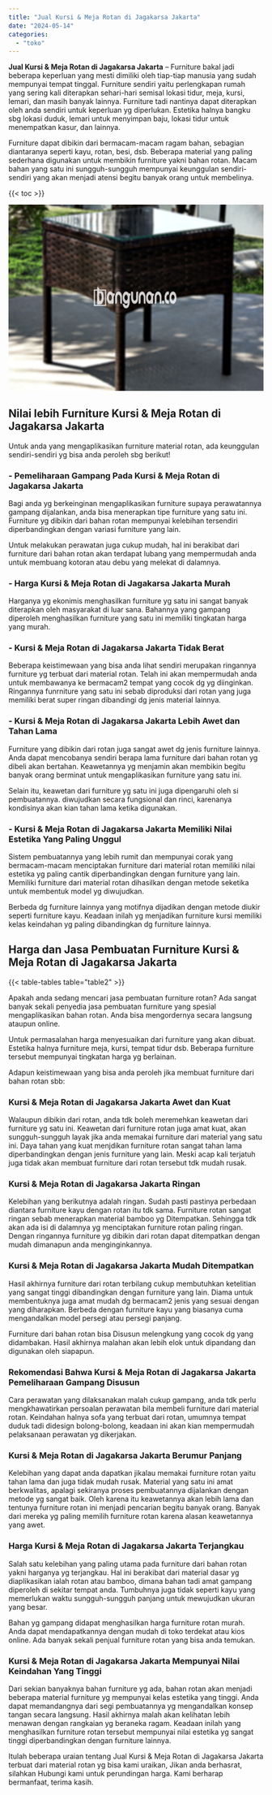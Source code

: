 ```yaml
---
title: "Jual Kursi & Meja Rotan di Jagakarsa Jakarta"
date: "2024-05-14"
categories: 
  - "toko"
---
```


**Jual Kursi & Meja Rotan di Jagakarsa Jakarta** – Furniture bakal jadi beberapa keperluan yang mesti dimiliki oleh tiap-tiap manusia yang sudah mempunyai tempat tinggal. Furniture sendiri yaitu perlengkapan rumah yang sering kali diterapkan sehari-hari semisal lokasi tidur, meja, kursi, lemari, dan masih banyak lainnya. Furniture tadi nantinya dapat diterapkan oleh anda sendiri untuk keperluan yg diperlukan. Estetika halnya bangku sbg lokasi duduk, lemari untuk menyimpan baju, lokasi tidur untuk menempatkan kasur, dan lainnya.

Furniture dapat dibikin dari bermacam-macam ragam bahan, sebagian diantaranya seperti kayu, rotan, besi, dsb. Beberapa material yang paling sederhana digunakan untuk membikin furniture yakni bahan rotan. Macam bahan yang satu ini sungguh-sungguh mempunyai keunggulan sendiri-sendiri yang akan menjadi atensi begitu banyak orang untuk membelinya.

{{< toc >}}

![Jual Kursi & Meja Rotan di Jagakarsa Jakarta](/images/kursi-meja-rotan-murah04.png)

## Nilai lebih Furniture Kursi & Meja Rotan di Jagakarsa Jakarta

Untuk anda yang mengaplikasikan furniture material rotan, ada keunggulan sendiri-sendiri yg bisa anda peroleh sbg berikut!

### \- Pemeliharaan Gampang Pada Kursi & Meja Rotan di Jagakarsa Jakarta

Bagi anda yg berkeinginan mengaplikasikan furniture supaya perawatannya gampang dijalankan, anda bisa menerapkan tipe furniture yang satu ini. Furniture yg dibikin dari bahan rotan mempunyai kelebihan tersendiri diperbandingkan dengan variasi furniture yang lain.

Untuk melakukan perawatan juga cukup mudah, hal ini berakibat dari furniture dari bahan rotan akan terdapat lubang yang mempermudah anda untuk membuang kotoran atau debu yang melekat di dalamnya.

### \- Harga Kursi & Meja Rotan di Jagakarsa Jakarta Murah

Harganya yg ekonimis menghasilkan furniture yg satu ini sangat banyak diterapkan oleh masyarakat di luar sana. Bahannya yang gampang diperoleh menghasilkan furniture yang satu ini memiliki tingkatan harga yang murah.

### \- Kursi & Meja Rotan di Jagakarsa Jakarta Tidak Berat

Beberapa keistimewaan yang bisa anda lihat sendiri merupakan ringannya furniture yg terbuat dari material rotan. Telah ini akan mempermudah anda untuk membawanya ke bermacam2 tempat yang cocok dg yg diinginkan. Ringannya funrniture yang satu ini sebab diproduksi dari rotan yang juga memiliki berat super ringan dibandingi dg jenis material lainnya.

### \- Kursi & Meja Rotan di Jagakarsa Jakarta Lebih Awet dan Tahan Lama

Furniture yang dibikin dari rotan juga sangat awet dg jenis furniture lainnya. Anda dapat mencobanya sendiri berapa lama furniture dari bahan rotan yg dibeli akan bertahan. Keawetannya yg menjamin akan membikin begitu banyak orang berminat untuk mengaplikasikan furniture yang satu ini.

Selain itu, keawetan dari furniture yg satu ini juga dipengaruhi oleh si pembuatannya. diwujudkan secara fungsional dan rinci, karenanya kondisinya akan kian tahan lama ketika digunakan.

### \- Kursi & Meja Rotan di Jagakarsa Jakarta Memiliki Nilai Estetika Yang Paling Unggul

Sistem pembuatannya yang lebih rumit dan mempunyai corak yang bermacam-macam menciptakan furniture dari material rotan memiliki nilai estetika yg paling cantik diperbandingkan dengan furniture yang lain. Memiliki furniture dari material rotan dihasilkan dengan metode seketika untuk membentuk model yg diwujudkan.

Berbeda dg furniture lainnya yang motifnya dijadikan dengan metode diukir seperti furniture kayu. Keadaan inilah yg menjadikan furniture kursi memiliki kelas keindahan yg paling dibandingkan dg furniture lainnya.

## Harga dan Jasa Pembuatan Furniture Kursi & Meja Rotan di Jagakarsa Jakarta

{{< table-tables table="table2" >}}

Apakah anda sedang mencari jasa pembuatan furniture rotan? Ada sangat banyak sekali penyedia jasa pembuatan furniture yang spesial mengaplikasikan bahan rotan. Anda bisa mengordernya secara langsung ataupun online.

Untuk permasalahan harga menyesuaikan dari furniture yang akan dibuat. Estetika halnya furniture meja, kursi, tempat tidur dsb. Beberapa furniture tersebut mempunyai tingkatan harga yg berlainan.

Adapun keistimewaan yang bisa anda peroleh jika membuat furniture dari bahan rotan sbb:

### Kursi & Meja Rotan di Jagakarsa Jakarta Awet dan Kuat

Walaupun dibikin dari rotan, anda tdk boleh meremehkan keawetan dari furniture yg satu ini. Keawetan dari furniture rotan juga amat kuat, akan sungguh-sungguh layak jika anda memakai furniture dari material yang satu ini. Daya tahan yang kuat menjdikan furniture rotan sangat tahan lama diperbandingkan dengan jenis furniture yang lain. Meski acap kali terjatuh juga tidak akan membuat furniture dari rotan tersebut tdk mudah rusak.

### Kursi & Meja Rotan di Jagakarsa Jakarta Ringan

Kelebihan yang berikutnya adalah ringan. Sudah pasti pastinya perbedaan diantara furniture kayu dengan rotan itu tdk sama. Furniture rotan sangat ringan sebab menerapkan material bamboo yg Ditempatkan. Sehingga tdk akan ada isi di dalamnya yg menciptakan furniture rotan paling ringan. Dengan ringannya furniture yg dibikin dari rotan dapat ditempatkan dengan mudah dimanapun anda menginginkannya.

### Kursi & Meja Rotan di Jagakarsa Jakarta Mudah Ditempatkan

Hasil akhirnya furniture dari rotan terbilang cukup membutuhkan ketelitian yang sangat tinggi dibandingkan dengan furniture yang lain. Diama untuk membentuknya juga amat mudah dg bermacam2 jenis yang sesuai dengan yang diharapkan. Berbeda dengan furniture kayu yang biasanya cuma mengandalkan model persegi atau persegi panjang.

Furniture dari bahan rotan bisa Disusun melengkung yang cocok dg yang didambakan. Hasil akhirnya malahan akan lebih elok untuk dipandang dan digunakan oleh siapapun.

### Rekomendasi Bahwa Kursi & Meja Rotan di Jagakarsa Jakarta Pemeliharaan Gampang Disusun

Cara perawatan yang dilaksanakan malah cukup gampang, anda tdk perlu mengkhawatirkan persoalan perawatan bila membeli furniture dari material rotan. Keindahan halnya sofa yang terbuat dari rotan, umumnya tempat duduk tadi didesign bolong-bolong, keadaan ini akan kian mempermudah pelaksanaan perawatan yg dikerjakan.

### Kursi & Meja Rotan di Jagakarsa Jakarta Berumur Panjang

Kelebihan yang dapat anda dapatkan jikalau memakai furniture rotan yaitu tahan lama dan juga tidak mudah rusak. Material yang satu ini amat berkwalitas, apalagi sekiranya proses pembuatannya dijalankan dengan metode yg sangat baik. Oleh karena itu keawetannya akan lebih lama dan tentunya furniture rotan ini menjadi pencarian begitu banyak orang. Banyak dari mereka yg paling memilih furniture rotan karena alasan keawetannya yang awet.

### Harga Kursi & Meja Rotan di Jagakarsa Jakarta Terjangkau

Salah satu kelebihan yang paling utama pada furniture dari bahan rotan yakni harganya yg terjangkau. Hal ini berakibat dari material dasar yg diaplikasikan ialah rotan atau bamboo, dimana bahan tadi amat gampang diperoleh di sekitar tempat anda. Tumbuhnya juga tidak seperti kayu yang memerlukan waktu sungguh-sungguh panjang untuk mewujudkan ukuran yang besar.

Bahan yg gampang didapat menghasilkan harga furniture rotan murah. Anda dapat mendapatkannya dengan mudah di toko terdekat atau kios online. Ada banyak sekali penjual furniture rotan yang bisa anda temukan.

### Kursi & Meja Rotan di Jagakarsa Jakarta Mempunyai Nilai Keindahan Yang Tinggi

Dari sekian banyaknya bahan furniture yg ada, bahan rotan akan menjadi beberapa material furniture yg mempunyai kelas estetika yang tinggi. Anda dapat memandangnya dari segi pembuatannya yg mengandalkan konsep tangan secara langsung. Hasil akhirnya malah akan kelihatan lebih menawan dengan rangkaian yg beraneka ragam. Keadaan inilah yang menghasilkan furniture rotan tersebut mempunyai nilai estetika yg sangat tinggi diperbandingkan dengan furniture lainnya.

Itulah beberapa uraian tentang Jual Kursi & Meja Rotan di Jagakarsa Jakarta terbuat dari material rotan yg bisa kami uraikan, Jikan anda berhasrat, silahkan Hubungi kami untuk perundingan harga. Kami berharap bermanfaat, terima kasih.
